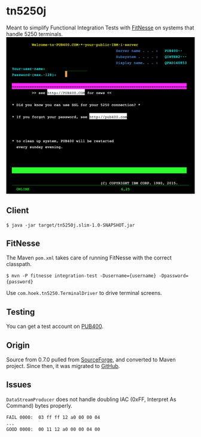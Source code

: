 # tn5250j

Meant to simplify Functional Integration Tests with [FitNesse](fitnesse.org) on systems that handle 5250 terminals.
![Image](/doc/pub400.png)

## Client

    $ java -jar target/tn5250j.slim-1.0-SNAPSHOT.jar

## FitNesse

The Maven `pom.xml` takes care of running FitNesse with the correct classpath.

    $ mvn -P fitnesse integration-test -Dusername={username} -Dpassword={password}

Use `com.hoek.tn5250.TerminalDriver` to drive terminal screens.

## Testing

You can get a test account on [PUB400](http://http://pub400.com).

## Origin

Source from 0.7.0 pulled from [SourceForge](http://tn5250j.sourceforge.net), and converted to Maven project. Since then, it was migrated to [GitHub](https://github.com/tn5250j/tn5250j).

## Issues

`DataStreamProducer` does not handle doubling IAC (0xFF, Interpret As Command) bytes properly.

    FAIL 0000:  03 ff ff 12 a0 00 00 04
    ...
    GOOD 0000:  00 11 12 a0 00 00 04 00
